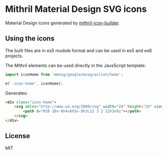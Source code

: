 # Mithril Material Design SVG icons

Material Design icons generated by [mithril-icon-builder](https://github.com/ArthurClemens/mithril-icon-builder).

## Using the icons

The built files are in es5 module format and can be used in es5 and es6 projects.

The Mithril elements can be used directly in the JavaScript template:

~~~javascript
import iconHome from 'mmsvg/google/msvg/action/home';

m('.icon-home', iconHome);
~~~

Generates:

~~~html
<div class="icon-home">
    <svg xmlns="http://www.w3.org/2000/svg" width="24" height="24" viewBox="0 0 24 24">
        <path d="M10 20v-6h4v6h5v-8h3L12 3 2 12h3v8z"></path>
    </svg>
</div>
~~~

## License

MIT
